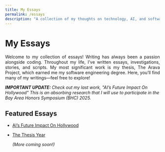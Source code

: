```yaml
---
title: My Essays
permalink: /essays
description: "A collection of my thoughts on technology, AI, and software development."
---
```


# My Essays  
<p align="justify">Welcome to my collection of essays! Writing has always been a passion alongside coding. 
Throughout my life, I’ve written essays, investigations, stories, and scripts. 
My most significant work is my thesis, The Arava Project, which earned me my software engineering degree. 
Here, you’ll find many of my writings—feel free to explore!</p>

<i><b>IMPORTANT UPDATE: </b> Check out my last work, "AI’s Future Impact On Hollywood" This is an absorbing 
research that I will use to participate in the Bay Area Honors Symposium (BHC) 2025.</i> 

## Featured Essays  
- [AI’s Future Impact On Hollywood](https://tru17189.github.io/essays/ai-hollywood)
- [The Thesis Year](https://tru17189.github.io/essays/thesis-year)

  *(More coming soon!)*  
